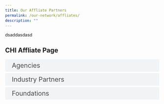 ```yaml
---
title: Our Affliate Partners
permalink: /our-network/affliates/
description: ""
---
```

dsaddasdasd

<style>

input {
	display: none;
}
label {
	display: block;
	padding: 8px 22px;
	margin: 0 0 5px 0;
	cursor: pointor;
	background: #F0F4F6;
	border-radius: 3px;
	width=100%;
	color: #484848;
	transition: ease .5s;
	font-size: 1.5em;
}

label:hover {
	background: #BD2D37;
	color: #FFF;
}

.accordion-content {
	/* background: #E2E5F6; */
	padding: 10px 0px 30px 30px;
	/* border: 1px solid #484848; */
	margin: 0 0 1px 0;
	border-radius: 3px;
}

input + label + .accordion-content {
	display: none;
}


input:checked + label + .accordion-content {
	display: none;
}

input:checked + label + .accordion-content {
	display: block;
}


</style>
<!-- End of accordion -->

<div class="container">



<h2 id="our-main-plans">CHI Affliate Page</h2>
<div>
		<input id="title1" type="checkbox"><label for="title1">Agencies</label>
<div class="accordion-content">
		<p>
</p><div class="row">
<div class="col"> 
<a href="https://www.alpshealthcare.com.sg/"><img alt="AIC" style="width:150px; height:180px; padding-top:8%;" src="/images/Logos/Comm%20Parnter/awwaawwa.svg"></a><br>
	<div class="header"><b>ALPS </b></div><br>
	<div class="para">As a public healthcare supply chain agency, we shall extend our reach, progress with agility, and invest for resiliency. To achieve so, we shall leverage on building good relationships with our stakeholders and suppliers, re-engineer our processes for synergies and foster the development of our people and organisation's values. Our growth drivers are specific focus areas for future growth, thereby creating innovation, delivering execution excellence, leveraging technology for business transformation, generating partnerships, and inspiring our employees through empowerment.

</div>
<br>

</div>
	<div class="col"> 
<a href="https://www.gov.uk/world/organisations/british-high-commission-singapore"><img alt="CHI Living Lab" style="width:150px; height:180px; padding-top:8%;" src="/images/Logos/Comm%20Parnter/stlukes.svg"></a><br>
		<div class="header"><b>British High Commission Singapore  <br></b></div><br>
		<div class="para">The British High Commission in Singapore maintains and develops relations between the UK and Singapore. We encourage Singapore to look to the UK as a global partner of choice in trade, investment, science and research, and we help Singapore on low-carbon economic development. Every year, we help about 100 UK companies gain a foothold in Singapore.
</div>
<br>

</div>
	<div class="col"> 
<a href="https://edbi.com/"><img alt="CHI" style="width:150px; height:180px; padding-top:8%;" src="/images/Logos/Comm%20Parnter/dover%20park%20logo.svg"></a><br>
	<div class="header"><b>EDBI </b></div><br>
	<div class="para">As a value adding investor with 30 years of investment experience, we support our portfolio companies’ growth in Asia and globally, through Singapore, by leveraging our extensive network, resources and experience.
</div>
<br></div></div>


<div class="row">
<div class="col"> 
<a href="https://finlandabroad.fi/web/sgp/mission/-/asset_publisher/dqNr4C30tdPU/contactInfoOrganization/id/121688"><img alt="CHI" style="width:150px; height:180px; padding-top:8%;" src="/images/Logos/Comm%20Parnter/thkchinese.svg"></a><br>
	<div class="header"><b>Embassy of Finland, Singapore 
</b></div><br>
	<div class="para">The Finnish embassy in Singapore promotes the interests of Finland and Finns abroad in many different ways. We handle general political tasks, export promotion as well official tasks. Our aim is to promote the interests of Finnish business life and the companies’ export and internationalization, as well as the cooperation in the field of research and education. Promoting the visibility and awareness and providing information on Finland as a highly advanced information society is one of our main functions.
</div>
<br>

</div>
	<div class="col"> 
<a href="https://www.sg.emb-japan.go.jp/itprtop_en/index.html"><img alt="CHI" style="width:150px; height:180px; padding-top:8%;" src="/images/Logos/Comm%20Parnter/kwshhospital.svg"></a><br>
	<div class="header"><b>Embassy of Japan, Singapore 
</b></div><br>
	<div class="para">Ever since the establishment of diplomatic ties in 1966, Japan and Singapore have enjoyed a close relationship in a wide range of areas—politically, economically, and culturally. Against this backdrop, many Japanese companies, including around 800 Japanese companies registered to the Japanese Chamber Of Commerce &amp; Industry (JCCI) Singapore, are thriving as regional hubs overseeing the region. It is in our Embassy’s interest to continue to support your dedicated efforts.
</div>
<br>

</div>
	<div class="col"> 
<a href="https://www.enterprise-ireland.com/en/"><img alt="CHI" style="width:150px; height:180px; padding-top:8%;" src="/images/Logos/Comm%20Parnter/touchcomm.svg"></a><br>
	<div class="header"><b>Enterprise Ireland </b></div><br>
	<div class="para">Enterprise Ireland has a range of funding and advisory supports to help Irish exporters work towards a greener future and deal with the impact of Brexit and Covid-19. These supports are designed to help businesses stabilise financially, adapt to the evolving situation and get back on the road to recovery and growth. 
</div>
<br></div></div>

<div class="row">
<div class="col"> 
<a href="https://www.tradecommissioner.gc.ca/index.aspx?lang=eng"><img alt="CHI" style="width:150px; height:180px; padding-top:8%;" src="/images/Logos/International/qultrum.svg"></a><br>
	<div class="header"><b>Government of Canada, Trade Commissioner Service </b></div><br>
	<div class="para">Now more than ever, the Trade Commissioner Service helps Canadian businesses grow with confidence by connecting them with our funding and support programs, international opportunities, and our network of trade commissioners in over 160 cities worldwide. 
</div>
<br>

</div>
	<div class="col"> 
<a href="https://www.invest-in-hessen.de/"><img alt="CHI" style="width:150px; height:180px; padding-top:8%;" src="/images/Logos/International/r2routine.svg"></a><br>
	<div class="header"><b>Hessen Economic Development </b></div><br>
	<div class="para">As Hessen Trade &amp; Invest GmbH, we represent all Hessen-based economic development organizsations at the state level. We offer you a unique strategic combination of investor consulting, technology and innovation promotion, as well as comprehensive advice on EU funding and collaboration programs.
</div>
<br>
</div>
	<div class="col"> 
<a href="https://netherlandsinnovation.nl/"><img alt="CHI" style="width:150px; height:180px; padding-top:8%;" src="/images/Logos/International/nhs%20nca%20logo.svg"></a><br>
	<div class="header"><b>Netherlands Innovation Network</b></div><br>
	<div class="para">Netherlands Innovation Network (“Innovatie Attaché Netwerk” in Dutch) is part of the Dutch Ministry of Economic Affairs that operates in multiple countries with a strong innovation capacity and/or potential. This network aims to improve the innovation capabilities of the Netherlands by linking global and Dutch innovation networks.
</div>
<br>
<br></div></div>
<div class="row">
<div class="col"> 
<a href="https://www.jetro.go.jp/en/"><img alt="CHI" style="width:150px; height:180px; padding-top:8%;" src="/images/Logos/International/nh%20trust.svg"></a><br>
	<div class="header"><b>Japan External Trade Organization (JETRO) </b></div><br>
	<div class="para">JETRO, or the Japan External Trade Organization, is a government-related organization that works to promote mutual trade and investment between Japan and the rest of the world. Originally established in 1958 to promote Japanese exports abroad, JETRO's core focus in the 21st century has shifted toward promoting foreign direct investment into Japan and helping small to medium size Japanese firms maximize their global export potential.
</div>
<br>

</div>
	<div class="col"> 
<a href="https://www.sgc.org.sg/"><img alt="CHI" style="width:150px; height:180px; padding-top:8%;" src="/images/Logos/International/logo%20rs.svg"></a><br>
	<div class="header"><b>Singapore-German Chamber of Industry and Commerce </b></div><br>
	<div class="para">The Singaporean-German Chamber of Industry and Commerce (SGC) is part of a network of 150 offices of the German bilateral Chambers of Industry and Commerce abroad in 93 countries. The Chamber is one of the largest national Business Chambers in Singapore with a membership of more than 600 representatives from a variety of industries from Germany and Singapore.
</div>
<br>
		
</div></div>
		<p></p>
	</div>
	<input id="title2" type="checkbox"><label for="title2">Industry Partners</label>
<div class="accordion-content">
		<p>
</p><div class="row">
<div class="col"> 
<a href="https://sg.alibabacloud.com/en"><img alt="AIC" style="width:150px; height:180px; padding-top:8%;" src="/images/Logos/Comm%20Parnter/awwaawwa.svg"></a><br>
	<div class="header"><b>Alibaba Cloud </b></div><br>
	<div class="para">Alibaba Cloud, founded in 2009, is a global leader in cloud computing and artificial intelligence, providing services to thousands of enterprises, developers, and governments organizations in more than 200 countries and regions. Committed to the success of its customers, Alibaba Cloud provides reliable and secure cloud computing and data processing capabilities as a part of its online solutions.

</div>
<br>

</div>
	<div class="col"> 
<a href="https://asme.org.sg/"><img alt="CHI Living Lab" style="width:150px; height:180px; padding-top:8%;" src="/images/Logos/Comm%20Parnter/stlukes.svg"></a><br>
		<div class="header"><b>Association of Small &amp; Medium Enterprises (ASME)   <br></b></div><br>
		<div class="para">The Association of Small &amp; Medium Enterprises (ASME) is a not-for-profit organisation established in 1986 for entrepreneurs, by entrepreneurs. With wide-ranging services and programmes, ASME strives to equip member SMEs with the business knowledge and market opportunities to help them grow their businesses.
</div>
<br>

</div>
	<div class="col"> 
<a href="https://apacmed.org/"><img alt="CHI" style="width:150px; height:180px; padding-top:8%;" src="/images/Logos/Comm%20Parnter/dover%20park%20logo.svg"></a><br>
	<div class="header"><b>Asia Pacific Medical Technology Association (APACMed) </b></div><br>
	<div class="para">The Asia Pacific Medical Technology Association (APACMed) represents manufacturers and suppliers of medical equipment, devices and in-vitro diagnostics, industry associations and other key stakeholders associated with the medical technology industry in Asia Pacific. As a trade association, our mission is to improve the standards of care for patients through innovative collaborations among stakeholders to jointly shape the future of healthcare in Asia Pacific.
</div>
<br></div></div>


<div class="row">
<div class="col"> 
<a href="https://aws.amazon.com/"><img alt="CHI" style="width:150px; height:180px; padding-top:8%;" src="/images/Logos/Comm%20Parnter/thkchinese.svg"></a><br>
	<div class="header"><b>AWS
</b></div><br>
	<div class="para">Amazon Web Services (AWS) is the world’s most comprehensive and broadly adopted cloud, offering over 200 fully featured services from data centers globally. Millions of customers—including the fastest-growing startups, largest enterprises, and leading government agencies—are using AWS to lower costs, become more agile, and innovate faster.
</div>
<br>

</div>
	<div class="col"> 
<a href="https://aws.amazon.com/activate/"><img alt="CHI" style="width:150px; height:180px; padding-top:8%;" src="/images/Logos/Comm%20Parnter/kwshhospital.svg"></a><br>
	<div class="header"><b>AWS Activate
</b></div><br>
	<div class="para">Got a great idea? Build it with AWS Activate. As an AWS Activate member, you get free tools, resources, content and expert support to accelerate your startup at every stage. Benefits include: more than 40 solution templates to build and deploy your product, AWS expert curated tips for your business and technical needs, and best practices training from Learn on AWS. When you’re ready, you can apply for up to $100,000 in AWS Activate credits. AWS Activate is your solution to a scalable, reliable, and cost-optimized startup.
</div>
<br>

</div>
	<div class="col"> 
<a href="https://www.co11ab.sg/"><img alt="CHI" style="width:150px; height:180px; padding-top:8%;" src="/images/Logos/Comm%20Parnter/touchcomm.svg"></a><br>
	<div class="header"><b>Co11ab Novena  </b></div><br>
	<div class="para">To facilitate the clinical adoption of new technologies that will create value for patients, Nanyang Technological University, Singapore (NTU Singapore), Agency for Science, Technology and Research (A*STAR), and National Healthcare Group (NHG) aunched co11ab Novena (co11ab), an incubator to support biomedical technology (BioMedtech) start-ups make the leap from research and development into commercialisation of their innovations. co11ab is the first such outfit to be embedded in Health City Novena, an integrated community of healthcare, medical education, and translational research. 
</div>
<br></div></div>

<div class="row">
<div class="col"> 
<a href="https://eurocham.org.sg/"><img alt="CHI" style="width:150px; height:180px; padding-top:8%;" src="/images/Logos/International/qultrum.svg"></a><br>
	<div class="header"><b>The European Chamber of Commerce (EuroCham) </b></div><br>
	<div class="para">The European Chamber of Commerce (Singapore), also known as EuroCham Singapore, represents the common interests of the European business community in promoting bilateral trade, services and investments between Europe, Singapore and the region. We are a unique network of European and local corporations based in Singapore, representatives from European National Business Groups in Singapore, strategic partners including universities and trade associations and we have a deep appreciation of the local governmental bodies. 
</div>
<br>

</div>
	<div class="col"> 
<a href="https://www.genglobal.org/singapore"><img alt="CHI" style="width:150px; height:180px; padding-top:8%;" src="/images/Logos/International/r2routine.svg"></a><br>
	<div class="header"><b>Gen Singapore  </b></div><br>
	<div class="para">The Global Entrepreneurship Network is a 501(c)3 organization that operates an array of programs in 200 countries aimed at making it easier for anyone, anywhere to start and scale a business.
</div>
<br>
</div>
	<div class="col"> 
<a href="https://kilsaglobal.com/"><img alt="CHI" style="width:150px; height:180px; padding-top:8%;" src="/images/Logos/International/nhs%20nca%20logo.svg"></a><br>
	<div class="header"><b>KiLSA Global </b></div><br>
	<div class="para">KILSA Global is an on-demand market entry execution and business management specialist that helps innovative businesses accelerate business expansions in the S.E.A region. We envision to be the market entry platform of choice of companies for their business transformation, globalisation, acceleration and funding needs.
At KILSA, we strive to achieve the best for our clients by being a collaborative and inclusive strategic platform that adds value to the existing technologically driven ecosystem in Asia.

</div>
<br>
<br></div></div>
<div class="row">
<div class="col"> 
<a href="https://www.healthtec.sg/"><img alt="CHI" style="width:150px; height:180px; padding-top:8%;" src="/images/Logos/International/nh%20trust.svg"></a><br>
	<div class="header"><b>The Singapore Health Technologies Consortium (HealthTEC.SG)  </b></div><br>
	<div class="para">Launched in July 2019, the Singapore Health Technologies Consortium (HealthTEC.SG) offers a platform for interaction and collaboration between industry and academia to develop and translate disruptive technological innovations that will transform health and wellness. It focuses on the areas of health sensing technologies, health analytics and artificial intelligence to create personalised applications for health and wellness. The Consortium also acts as a national resource in R&amp;D and commercialisation by facilitating licensing of locally developed technologies. HealthTEC.SG is supported by the National Research Foundation (NRF) and hosted by Agency for Science, Technology and Research (A*STAR)
</div>
<br>

</div>
	<div class="col"> 
<a href="https://www.hello-tomorrow-apac.org/"><img alt="CHI" style="width:150px; height:180px; padding-top:8%;" src="/images/Logos/International/logo%20rs.svg"></a><br>
	<div class="header"><b>Hello Tomorrow Asia Pacific  </b></div><br>
	<div class="para">Hello Tomorrow originated in Paris, France in the early 2010s as a group of PhD students banding together to support each other’s work (because the European debt crisis would have none of it). Having been run as a volunteer-driven non-profit organisation, Hello Tomorrow has organically grown to become the foremost deep-tech ecosystem globally. Our founding ethos and spirit will never waver – at the heart of everything it is that we do, we advocate for the boldest innovations so that they may sooner become realities.
</div>
<br>
		
</div>
	<div class="col"> 
<a href="https://www.innovasjonnorge.no/"><img alt="CHI" src="/images/Logos/Strategic%20Partners/aicaic.svg"></a><br>
	<div class="header"><b>Innovation Norway </b></div><br>
	<div class="para">Innovation Norway is the Norwegian Government's most important instrument for innovation and development of Norwegian enterprises and industry. We support companies in developing their competitive advantage and to enhance innovation.
Innovation Norway create value by stimulating to profitable business development throughout Norway. Our programmes and services are intended to create more successful entrepreneurs, more enterprises with capacity for growth and more innovative business clusters.
</div>
		
<br></div></div>
<div class="row">
<div class="col"> 
<a href="https://www.ipi-singapore.org/"><img alt="CHI" style="width:150px; height:180px; padding-top:8%;" src="/images/Logos/Healthcare/singhealth.svg"></a><br>
	<div class="header"><b>Innovation Partner for Impact (IPI)</b></div><br>
	<div class="para">Innovation Partner for Impact IPI is an innovation catalyst that creates opportunities for enterprises to grow beyond boundaries. As a subsidiary of Enterprise Singapore, IPI accelerates the innovation process of enterprises through access to its global innovation ecosystem and advisory services.

</div>
<br>

</div>
	<div class="col"> 
<a href="https://www.italchamber.org.sg/"><img alt="CHI" style="width:150px; height:180px; padding-top:8%;" src="/images/Logos/Healthcare/nuhsgroup.svg"></a><br>
	<div class="header"><b>Italian Chamber of Commerce </b></div><br>
	<div class="para">The Italian Chamber of Commerce in Singapore (ICCS) is a non-profit association recognized by the Italian Government and member of Assocamerestero, apex body of over 81 Italian Chambers abroad. The Chamber aims to strengthen bilateral relations between Italy and Singapore in collaboration with strategic partners from the two countries. ICCS is geared to provide a wide range of business services tailored to the requirements of its members, as well as Italian and Singaporean companies. Thanks to strategic partnerships with Institutions, Chambers of Commerce and Agencies in the ASEAN region, the Chamber is a springboard for business in South-East Asia beyond Singapore.
</div>
<br>
</div>
	<div class="col"> 
<a href="https://www.hkstp.org/"><img alt="CHI" style="width:150px; height:180px; padding-top:8%;" src="/images/Logos/Healthcare/nhgroup.svg"></a><br>
	<div class="header"><b>Hong Kong Science &amp; Technology Parks Corporation (HKSTP)</b></div><br>
	<div class="para">HKSTP is Hong Kong’s hub for global research collaboration, where world-class researchers converge to change the world with new ideas. HKSTP is the city’s largest R&amp;D base focusing on innovation, translational research, product development and go-to-market support for both local and overseas markets. In recent years, we’ve deepened our focus in four strategic areas – Artificial Intelligence and Robotics, Biomedical, Data and Smart City, Fintech – to innovate, educate, and change the world. We continue to serve the innovation and technology ecosystem through our five clusters: Biomedical Technology, Electronics, Green Technology, Information and Communication Technology, and Material and Precision Engineering.
</div>
<br>
<br></div></div>
<div class="row">
<div class="col"> 
<a href="https://www.questventures.com/"><img alt="CHI" style="width:150px; height:180px; padding-top:8%;" src="/images/Logos/Comm%20Parnter/ntuc%20health.svg"></a><br>
	<div class="header"><b>Quest Ventures </b></div><br>
	<div class="para">In partnership with Silicon Valley’s pre-eminent Applied Innovation Institute, Quest Ventures’ enterprise innovation initiative drives industry and corporate transformation for at-risk sectors based on world class research, local knowledge, and collaboration with startups. Sectors covered include alternative food, aviation, banking, insurance, logistics &amp; transportation, oil &amp; gas, and smart cities. Clients include Applied Materials, Coca-Cola, HP, Nissan, and Tencent.
</div>
<br>

</div>
	<div class="col"> 
<a href="https://medtechactuator.com/"><img alt="CHI" style="width:150px; height:180px; padding-top:8%;" src="/images/Logos/Comm%20Parnter/tsao%20foundation.svg"></a><br>
	<div class="header"><b>MedTech Actuator </b></div><br>
	<div class="para">The MedTech Actuator was founded in 2018 by serial MedTech entrepreneurs and health policy experts who understood that MedTech, HealthTech and BioTech ventures require a bespoke acceleration model. We connect the region’s broad ecosystem to empower founders to build the next wave of global MedTech, HealthTech and BioTech success stories.
</div>
<br>
</div>
	<div class="col"> 
<a href="https://medtechinnovator.org/asia-pacific/"><img alt="CHI" style="width:150px; height:180px; padding-top:8%;" src="/images/Logos/Comm%20Parnter/ren%20ci.svg"></a><br>
	<div class="header"><b>MedTech Innovation Asia Pacific </b></div><br>
	<div class="para">MedTech Innovator is the industry’s nonprofit global competition and accelerator for medical device, digital health and diagnostic companies. Our mission is to improve the lives of patients by accelerating the growth of companies that are transforming the healthcare system.
</div>
<br>
<br></div></div>	
<div class="row">
<div class="col"> 
<a href="https://www.nanrise.sg/"><img alt="CHI" style="width:150px; height:180px; padding-top:8%;" src="/images/Logos/Comm%20Parnter/ntuc%20health.svg"></a><br>
	<div class="header"><b>NanRise </b></div><br>
	<div class="para">NanRise is a spin off consulting and investment advisory company from the Nanyang Technological University of Singapore, with specific focus on accelerating technological innovation commercialization in sustainable urban development in the AIC region (ASEAN, India and Greater China).
</div>
<br>

</div>
	<div class="col"> 
<a href="https://www.nordicinnovationhouse.com/"><img alt="CHI" style="width:150px; height:180px; padding-top:8%;" src="/images/Logos/Comm%20Parnter/tsao%20foundation.svg"></a><br>
	<div class="header"><b>Nordic Innovation House Singapore </b></div><br>
	<div class="para">Nordic Innovation House in Singapore acts as a bridge between the Nordic and Singapore ecosystem players, providing a strong Nordic community and local network, and connections to the right people and resources. In Singapore, we work closely with the five Nordic trade promotion offices including Business Sweden, Innovation Norway, Business Iceland, the Embassy of Finland and the Embassy of Denmark to scale the best of the Nordics in this region.
</div>
<br>
</div>
	<div class="col"> 
<a href="https://www.plugandplaytechcenter.com/"><img alt="CHI" style="width:150px; height:180px; padding-top:8%;" src="/images/Logos/Comm%20Parnter/ren%20ci.svg"></a><br>
	<div class="header"><b>Plug and Play APAC</b></div><br>
	<div class="para">We drive innovation by connecting the brightest minds. We want to build a smart future. To achieve that, we’re building a unique ecosystem that connects change-makers and leading organizations. Our network consists of 50,000 startups, 500+ world-leading corporations, and hundreds of venture capital firms, universities, and government agencies across multiple industries. Together with our partners, we are creating a unique ecosystem designed to develop and implement the technologies of tomorrow.
</div>
<br>
<br></div></div>	
<div class="row">
<div class="col"> 
<a href="https://www.sginnovate.com/"><img alt="CHI" style="width:150px; height:180px; padding-top:8%;" src="/images/Logos/Comm%20Parnter/ntuc%20health.svg"></a><br>
	<div class="header"><b>SGInnovate </b></div><br>
	<div class="para">The world has hard problems to solve, and answers are urgently needed. We help entrepreneurs on a mission to solve these hard problems build companies. We believe Singapore has the resources and capabilities to tackle the pressing challenges impacting people around the world. SGInnovate has been established to help these ambitious and capable people to build 'technology-intensive' products borne out of scientific research, leveraging the full power of the Singapore ecosystem to achieve this mission.
</div>
<br>

</div>
	<div class="col"> 
<a href="https://www.startupreseau.com/"><img alt="CHI" style="width:150px; height:180px; padding-top:8%;" src="/images/Logos/Comm%20Parnter/tsao%20foundation.svg"></a><br>
	<div class="header"><b>Startup Réseau </b></div><br>
	<div class="para">Startup Réseau is the entrepreneurial venture of 2 professionals from the startup ecosystem, who have earlier successfully built India's top meta-accelerator. The founding team boasts of rich and diverse experience, and a global network of startup ecosystem enablers, founders, investors, corporates, universities and governments. Built on the founding pillar of #StartupsFirst, "Startup Réseau" is a network of Startups, Enterprises, Capital, Markets, and Services – bringing in a structured interface for enabling unique linkages.
</div>
<br>
</div>
	<div class="col"> 
<a href="https://www.tembusutech.com.sg/"><img alt="CHI" style="width:150px; height:180px; padding-top:8%;" src="/images/Logos/Comm%20Parnter/ren%20ci.svg"></a><br>
	<div class="header"><b>Singapore Tembusutech Innovation (STI)</b></div><br>
	<div class="para">
</div>
<br>
<br></div></div>	
<div class="row">
<div class="col"> 
<a href="https://tla.com.sg/"><img alt="CHI" style="width:150px; height:180px; padding-top:8%;" src="/images/Logos/Comm%20Parnter/ntuc%20health.svg"></a><br>
	<div class="header"><b>Temasek Life Sciences Accelerator </b></div><br>
	<div class="para">Temasek Life Sciences Accelerator (TLA), a joint venture between Temasek Life Sciences Laboratory (TLL) and Vertex Holdings (VH), is Singapore’s first agri-bio-sci-tech incubator that aims to incubate, nurture and grow disruptive life science innovations into early stage companies, with the vision of becoming tomorrow’s champion.
</div>
<br>

</div>
	<div class="col"> 
<a href="https://www.ventureblick.com"><img alt="CHI" style="width:150px; height:180px; padding-top:8%;" src="/images/Logos/Comm%20Parnter/tsao%20foundation.svg"></a><br>
	<div class="header"><b>Venture Blick </b></div><br>
	<div class="para">We help healthcare startups get funding, market insights, and customer validation through our platform and professional community. 
</div>
<br>
</div>
	<div class="col"> 
<a href="https://www.vertexventures.sg/"><img alt="CHI" style="width:150px; height:180px; padding-top:8%;" src="/images/Logos/Comm%20Parnter/ren%20ci.svg"></a><br>
	<div class="header"><b>Vertex Ventures </b></div><br>
	<div class="para">We serve as trusted partners to some of the world’s most innovative entrepreneurs, supporting them with unmatched operating experience and deep access to the capital, talent, partners and customers they need to build truly global businesses.
</div>
<br>
<br></div></div>	
<div class="row">
<div class="col"> 
<a href="http://wavemaker.vc/"><img alt="CHI" style="width:150px; height:180px; padding-top:8%;" src="/images/Logos/Comm%20Parnter/care%20corner.svg"> </a> <br>
	<div class="header"><b>Wavemaker Group </b></div><br>
	<div class="para">Wavemaker Group is a multi-faceted cross border venture capital firm founded in 2003. The firm is dual headquartered in Los Angeles and Singapore and has raised over $600M across multiple funds. We currently have a team of more than 80 people across our various practices.. Wavemaker is one of the most active early-stage investors in Southern California and Southeast Asia and has invested in over 400 companies in the last 18 years.
<br>
</div>


</div></div><p></p>
	</div>
	<input id="title4" type="checkbox"><label for="title4">Foundations</label>
	<div class="accordion-content">
		<p><br>
</p><div class="row">
<div class="col"> 
<a href="https://www.sif.org.sg/"><img alt="CHI" src="/images/Logos/Industry%20Knowledge/st%20healthcare.svg"></a><br>
	<div class="header"><b>Singapore International Foundation </b></div><br>
	<div class="para">The Singapore International Foundation (SIF) is a not-for-profit organisation established on 1 August 1991. Our aim is to strengthen mutual understanding, ties and trust between global communities. All our programmes seek to bring Singaporeans and our friends from overseas communities together, to connect and collaborate for positive change. 

</div>
<br>

</div>
	<div class="col"> 
<a href="https://www.temasekfoundation.org.sg/"><img alt="CHI Living Lab" src="/images/Logos/Strategic%20Partners/designsg.svg"></a><br>
		<div class="header"><b>Temasek Foundation  <br></b></div><br>
		<div class="para">Through the years, we’ve supported a diverse range of programmes that uplift lives and communities in Singapore and beyond. These are made possible through philanthropic endowments gifted by Temasek. Together with our partners, staff, and volunteers, we continue to uncover unseen gaps, bridge the divide between challenge and transformation, and innovate solutions that provide positive outcomes for our communities today, and for generations to come.
</div>
<br>

</div></div><p></p>
</div></div></div>
